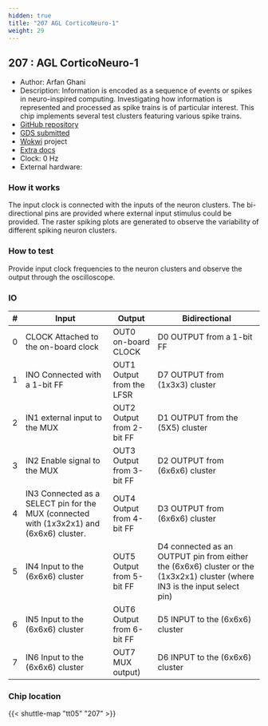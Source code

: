 ```yaml
---
hidden: true
title: "207 AGL CorticoNeuro-1"
weight: 29
---
```


## 207 : AGL CorticoNeuro-1

* Author: Arfan Ghani
* Description:  Information is encoded as a sequence of events or spikes in neuro-inspired computing. Investigating how information is represented and processed as spike trains is of particular interest. This chip implements several test clusters featuring various spike trains. 
* [GitHub repository](https://github.com/arfanghani/tt05-submission-AGhani)
* [GDS submitted](https://github.com/arfanghani/tt05-submission-AGhani/actions/runs/6681997284)
* [Wokwi](https://wokwi.com/projects/376553022662786049) project
* [Extra docs]()
* Clock: 0 Hz
* External hardware: 



### How it works

The input clock is connected with the inputs of the neuron clusters. The bi-directional pins are provided where external input stimulus could be provided. The raster spiking plots are generated to observe the variability of different spiking neuron clusters.


### How to test

Provide input clock frequencies to the neuron clusters and observe the output through the oscilloscope.


### IO

| # | Input        | Output       | Bidirectional      |
|---|--------------|--------------| -------------------|
| 0 | CLOCK Attached to the on-board clock  | OUT0 on-board CLOCK | D0  OUTPUT from a 1-bit FF |
| 1 | INO Connected with a 1-bit FF  | OUT1 Output from the LFSR | D7 OUTPUT from (1x3x3) cluster |
| 2 | IN1 external input to the MUX  | OUT2 Output from 2-bit FF | D1 OUTPUT from the (5X5) cluster |
| 3 | IN2 Enable signal to the MUX  | OUT3 Output from 3-bit FF | D2 OUTPUT from (6x6x6) cluster |
| 4 | IN3 Connected as a SELECT pin for the MUX (connected with (1x3x2x1) and (6x6x6) cluster.  | OUT4 Output from 4-bit FF | D3 OUTPUT from (6x6x6) cluster |
| 5 | IN4 Input to the (6x6x6) cluster  | OUT5 Output from 5-bit FF | D4 connected as an OUTPUT pin from either the (6x6x6) cluster or the (1x3x2x1) cluster (where IN3 is the input select pin) |
| 6 | IN5 Input to the (6x6x6) cluster  | OUT6 Output from 6-bit FF | D5 INPUT to the (6x6x6) cluster |
| 7 | IN6 Input to the (6x6x6) cluster  | OUT7 MUX output) | D6 INPUT to the (6x6x6) cluster |

### Chip location

{{< shuttle-map "tt05" "207" >}}
